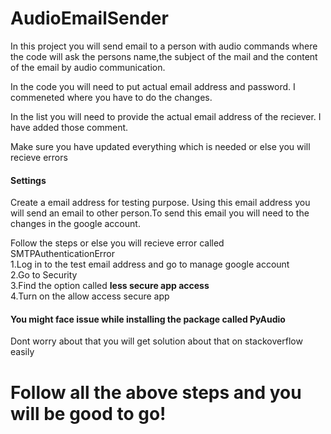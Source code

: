 # AudioEmailSender

<p>In this project you will send email to a person with audio commands where the code will ask the persons name,the subject of the mail and the content of the email by audio communication. </p>
<p>In the code you will need to put actual email address and password. I commeneted where you have to do the changes.</p>
<p>In the list you will need to provide the actual email address of the reciever. I have added those comment.</p>
<p>Make sure you have updated everything which is needed or else you will recieve errors</p>
<h4>Settings</h4>
<p>Create a email address for testing purpose. Using this email address you will send an email to other person.To send this email you will need to the changes in the google account.</p>
<p>Follow the steps or else you will recieve error called SMTPAuthenticationError</br>
1.Log in to the test email address and go to manage google account</br>
2.Go to Security</br>
3.Find the option called <b>less secure app access</b></br>
4.Turn on the allow access secure app</p>

<h4>You might face issue while installing the package called PyAudio</h4>
<p>Dont worry about that you will get solution about that on stackoverflow easily</p>


<h1>Follow all the above steps and you will be good to go!</h1>
